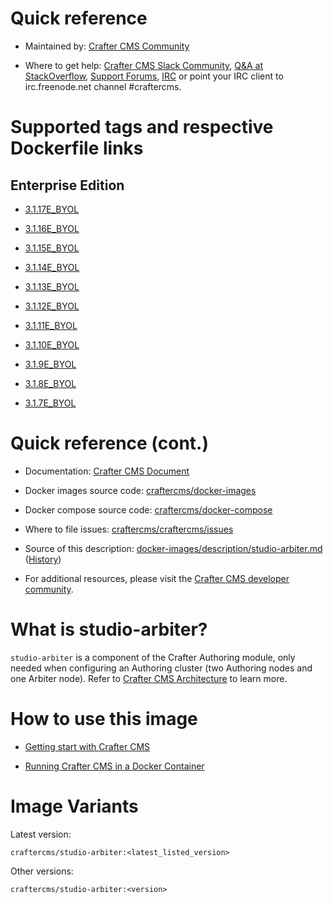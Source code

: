# Quick reference

* Maintained by: [Crafter CMS Community](https://github.com/craftercms)

* Where to get help: [Crafter CMS Slack Community](https://craftercms.slack.com/join/shared_invite/enQtNDg0NzI3NzA0NjMwLWZmMGQzMDViMzA5NDE1YjMzM2M1N2JlOWJlZDA1MjA2MGJlZjgzNDVlMmI5ODQxNmNjMWQ3NzA5ZWNkN2UxOWE), [Q&A at StackOverflow](https://stackoverflow.com/questions/tagged/crafter-cms), [Support Forums](https://groups.google.com/forum/#!forum/craftercms), [IRC](https://webchat.freenode.net/#craftercms) or point your IRC client to irc.freenode.net channel #craftercms.

# Supported tags and respective Dockerfile links

## Enterprise Edition

* [3.1.17E_BYOL](https://github.com/craftercms/docker-images/blob/v3.1.17/images/arbiter/Dockerfile)

* [3.1.16E_BYOL](https://github.com/craftercms/docker-images/blob/v3.1.16/images/arbiter/Dockerfile)

* [3.1.15E_BYOL](https://github.com/craftercms/docker-images/blob/v3.1.15/images/arbiter/Dockerfile)

* [3.1.14E_BYOL](https://github.com/craftercms/docker-images/blob/v3.1.14/images/arbiter/Dockerfile)

* [3.1.13E_BYOL](https://github.com/craftercms/docker-images/blob/v3.1.13/images/arbiter/Dockerfile)

* [3.1.12E_BYOL](https://github.com/craftercms/docker-images/blob/v3.1.12/images/arbiter/Dockerfile)

* [3.1.11E_BYOL](https://github.com/craftercms/docker-images/blob/v3.1.11/images/arbiter/Dockerfile)

* [3.1.10E_BYOL](https://github.com/craftercms/docker-images/blob/v3.1.10/images/arbiter/Dockerfile)

* [3.1.9E_BYOL](https://github.com/craftercms/docker-images/blob/v3.1.9/images/arbiter/Dockerfile)

* [3.1.8E_BYOL](https://github.com/craftercms/docker-images/blob/v3.1.8/images/arbiter/Dockerfile)

* [3.1.7E_BYOL](https://github.com/craftercms/docker-images/blob/v3.1.7/images/arbiter/Dockerfile)

# Quick reference (cont.)

* Documentation: [Crafter CMS Document](https://docs.craftercms.org)

* Docker images source code: [craftercms/docker-images](https://github.com/craftercms/docker-images)

* Docker compose source code: [craftercms/docker-compose](https://github.com/craftercms/docker-compose)

* Where to file issues: [craftercms/craftercms/issues](https://github.com/craftercms/craftercms/issues)

* Source of this description: [docker-images/description/studio-arbiter.md](https://github.com/craftercms/docker-images/tree/master/description/studio-arbiter.md) ([History](https://github.com/craftercms/docker-images/commits/master/description/studio-arbiter.md))

* For additional resources, please visit the [Crafter CMS developer community](http://craftercms.org/).

# What is studio-arbiter?

`studio-arbiter` is a component of the Crafter Authoring module, only needed when configuring an Authoring cluster (two Authoring nodes and one Arbiter node). Refer to [Crafter CMS Architecture](https://docs.craftercms.org/current/by-role/architect/index.html) to learn more.

# How to use this image

* [Getting start with Crafter CMS](https://docs.craftercms.org/current/getting-started/index.html)

* [Running Crafter CMS in a Docker Container](https://docs.craftercms.org/current/getting-started/index.html#run-craftercms-in-docker)

# Image Variants

Latest version:

```
craftercms/studio-arbiter:<latest_listed_version>
```

Other versions:

```
craftercms/studio-arbiter:<version>
```
